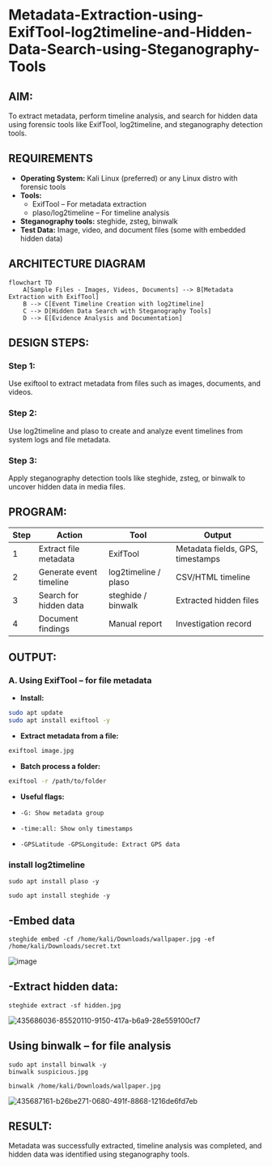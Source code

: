 # Metadata-Extraction-using-ExifTool-log2timeline-and-Hidden-Data-Search-using-Steganography-Tools
## AIM:
To extract metadata, perform timeline analysis, and search for hidden data using forensic tools like ExifTool, log2timeline, and steganography detection tools.
## REQUIREMENTS
- **Operating System:** Kali Linux (preferred) or any Linux distro with forensic tools
- **Tools:**
     -  ExifTool – For metadata extraction
     -  plaso/log2timeline – For timeline analysis
- **Steganography tools:** steghide, zsteg, binwalk
- **Test Data:** Image, video, and document files (some with embedded hidden data)
## ARCHITECTURE DIAGRAM
```mermaid
flowchart TD
    A[Sample Files - Images, Videos, Documents] --> B[Metadata Extraction with ExifTool]
    B --> C[Event Timeline Creation with log2timeline]
    C --> D[Hidden Data Search with Steganography Tools]
    D --> E[Evidence Analysis and Documentation]
```
## DESIGN STEPS:
### Step 1:
Use exiftool to extract metadata from files such as images, documents, and videos.

### Step 2:
Use log2timeline and plaso to create and analyze event timelines from system logs and file metadata.

### Step 3:
Apply steganography detection tools like steghide, zsteg, or binwalk to uncover hidden data in media files.

## PROGRAM:
| Step | Action                  | Tool                 | Output                           |
| ---- | ----------------------- | -------------------- | -------------------------------- |
| 1    | Extract file metadata   | ExifTool             | Metadata fields, GPS, timestamps |
| 2    | Generate event timeline | log2timeline / plaso | CSV/HTML timeline                |
| 3    | Search for hidden data  | steghide / binwalk   | Extracted hidden files           |
| 4    | Document findings       | Manual report        | Investigation record             |


## OUTPUT:
### A. Using ExifTool – for file metadata
- **Install:**
```bash
sudo apt update
sudo apt install exiftool -y
```
- **Extract metadata from a file:**
```bash
exiftool image.jpg
```
- **Batch process a folder:**
```bash
exiftool -r /path/to/folder
```
- **Useful flags:**
  
- ```-G: Show metadata group```

- ```-time:all: Show only timestamps```

- ```-GPSLatitude -GPSLongitude: Extract GPS data```



### install log2timeline
```
sudo apt install plaso -y
```

```
sudo apt install steghide -y
```
## -Embed data

```
steghide embed -cf /home/kali/Downloads/wallpaper.jpg -ef /home/kali/Downloads/secret.txt
```
![image](https://github.com/user-attachments/assets/4791e632-ca36-4e1f-9149-5633f480d1fc)

## -Extract hidden data:
```
steghide extract -sf hidden.jpg
```

![435686036-85520110-9150-417a-b6a9-28e559100cf7](https://github.com/user-attachments/assets/014c88ff-4f61-40d3-b9f3-1ffef40fc018)


## Using binwalk – for file analysis
```
sudo apt install binwalk -y
binwalk suspicious.jpg
```
```
binwalk /home/kali/Downloads/wallpaper.jpg
```
![435687161-b26be271-0680-491f-8868-1216de6fd7eb](https://github.com/user-attachments/assets/2298b20a-6f79-4231-99e6-b48f7860732c)



## RESULT:
Metadata was successfully extracted, timeline analysis was completed, and hidden data was identified using steganography tools.
